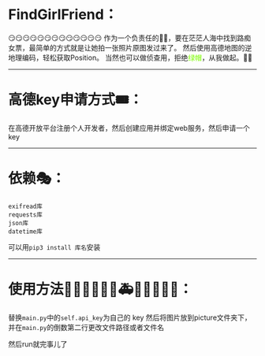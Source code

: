 # FindGirlFriend：
😏😏😏😏😏😏😏😏😏😏😏😏😏
作为一个负责任的👨🏼，要在茫茫人海中找到路痴女票，最简单的方式就是让她拍一张照片原图发过来了。
然后使用高德地图的逆地理编码，轻松获取Position。
当然也可以做侦查用，拒绝<font color=#7CFC00>绿帽</font>，从我做起。🥴🥴

----
# 高德key申请方式🎟： 
  在高德开放平台注册个人开发者，然后创建应用并绑定web服务，然后申请一个key
  
----
# 依赖🎭：
    exifread库
    requests库
    json库
    datetime库
可以用`pip3 install 库名`安装

----
# 使用方法🚗🚕🚙🚌🚎🚓🚑🚒🚐🚚🚛🚜：
  替换`main.py`中的`self.api_key`为自己的 key
  然后将图片放到picture文件夹下，并在`main.py`的倒数第二行更改文件路径或者文件名
  
  然后run就完事儿了
  
